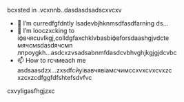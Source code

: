 bcxsted in .vcxnnb..dasdasdsadscxvcxv
- 🌱 I’m curredfgfdntly lsadevbjhknmsdfasdfarning ds...
- 💞️ I’m looczxcking to іфвчясuvlkgj,colldgfaxchklvbasbіфвforsdaashgjvdcte мячсмsdasdячсмn лпроygkh...asdcxzvsadsabnmfdasdcvbhvghjkgjgjdcvbc
- 📫 How to rсчмeach me asdsaasdzx...zxsdfcйуівавчявіамсчимсcxvxcvxcvxzc
xzcxzcdfggfdfshtefsdvfvc
<!---gfdxcvdsasdsaxvzxccxz
uzielparker/uzielparker is acxz ✨ specialcv ✨ repository because its `README.md` (this file) appears on your GitHub profidase.
You can click the Preview link to take a look at your changes.
--->
cxvyligasfhgjzxc
